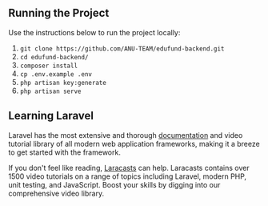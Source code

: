 ## Running the Project

Use the instructions below to run the project locally:

1. ```git clone https://github.com/ANU-TEAM/edufund-backend.git```
2. ```cd edufund-backend/```
3. ```composer install```
4. ```cp .env.example .env```
5. ```php artisan key:generate```
6. ```php artisan serve```


## Learning Laravel

Laravel has the most extensive and thorough [documentation](https://laravel.com/docs) and video tutorial library of all modern web application frameworks, making it a breeze to get started with the framework.

If you don't feel like reading, [Laracasts](https://laracasts.com) can help. Laracasts contains over 1500 video tutorials on a range of topics including Laravel, modern PHP, unit testing, and JavaScript. Boost your skills by digging into our comprehensive video library.
